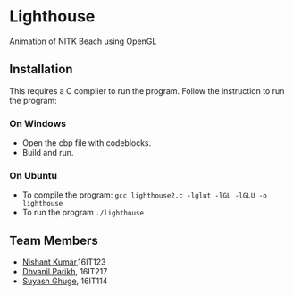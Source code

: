 # Lighthouse
Animation of NITK Beach using OpenGL


## Installation

This requires a C complier to run the program. Follow the instruction to run the program:

### On Windows
- Open the cbp file with codeblocks.
- Build and run.

### On Ubuntu
- To compile the program: `gcc lighthouse2.c -lglut -lGL -lGLU -o lighthouse`
- To run the program `./lighthouse`

## Team Members
* [Nishant Kumar](https://github.com/NishantKr97),16IT123
* [Dhvanil Parikh](https://github.com/DhvanilP), 16IT217
* [Suyash Ghuge](https://github.com/suyash0103), 16IT114